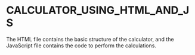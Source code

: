 # CALCULATOR_USING_HTML_AND_JS
 The HTML file contains the basic structure of the calculator, and the JavaScript file contains the code to perform the calculations.
